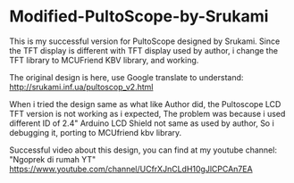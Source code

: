 # Modified-PultoScope-by-Srukami
This is my successful version for PultoScope designed by Srukami. Since the TFT display is different with TFT display used by author,
i change the TFT library to MCUFriend KBV library, and working.

The original design is here, use Google translate to understand:
http://srukami.inf.ua/pultoscop_v2.html

When i tried the design same as what like Author did, the Pultoscope LCD TFT version is not working as i expected,
The problem was because i used different ID of 2.4" Arduino LCD Shield not same as used by author, 
So i debugging it, porting to MCUfriend kbv library.

Successful video about this design, you can find at my youtube channel: "Ngoprek di rumah YT"
https://www.youtube.com/channel/UCfrXJnCLdH10gJlCPCAn7EA
